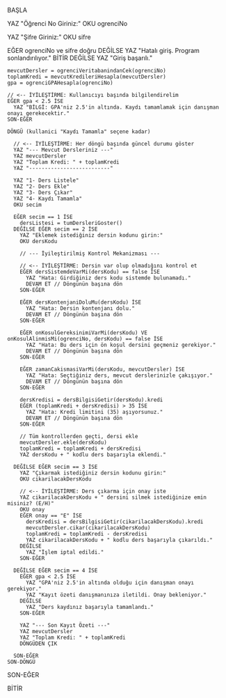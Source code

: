 BAŞLA

  YAZ "Öğrenci No Giriniz:"
  OKU ogrenciNo

  YAZ "Şifre Giriniz:"
  OKU sifre

  EĞER ogrenciNo ve sifre doğru DEĞİLSE
    YAZ "Hatalı giriş. Program sonlandırılıyor."
    BİTİR
  DEĞİLSE
    YAZ "Giriş başarılı."

    mevcutDersler = ogrenciVeritabanindanCek(ogrenciNo)
    toplamKredi = mevcutKredileriHesapla(mevcutDersler)
    gpa = ogrenciGPAHesapla(ogrenciNo)

    // <-- İYİLEŞTİRME: Kullanıcıyı başında bilgilendirelim
    EĞER gpa < 2.5 İSE
      YAZ "BİLGİ: GPA'niz 2.5'in altında. Kaydı tamamlamak için danışman onayı gerekecektir."
    SON-EĞER

    DÖNGÜ (kullanici "Kaydı Tamamla" seçene kadar)

      // <-- İYİLEŞTİRME: Her döngü başında güncel durumu göster
      YAZ "--- Mevcut Dersleriniz ---"
      YAZ mevcutDersler
      YAZ "Toplam Kredi: " + toplamKredi
      YAZ "--------------------------"
      
      YAZ "1- Ders Listele"
      YAZ "2- Ders Ekle"
      YAZ "3- Ders Çıkar"
      YAZ "4- Kaydı Tamamla"
      OKU secim

      EĞER secim == 1 İSE
        dersListesi = tumDersleriGoster()
      DEĞİLSE EĞER secim == 2 İSE
        YAZ "Eklemek istediğiniz dersin kodunu girin:"
        OKU dersKodu

        // --- İyileştirilmiş Kontrol Mekanizması ---
        
        // <-- İYİLEŞTİRME: Dersin var olup olmadığını kontrol et
        EĞER dersSistemdeVarMi(dersKodu) == false İSE
          YAZ "Hata: Girdiğiniz ders kodu sistemde bulunamadı."
          DEVAM ET // Döngünün başına dön
        SON-EĞER
        
        EĞER dersKontenjaniDoluMu(dersKodu) İSE
          YAZ "Hata: Dersin kontenjanı dolu."
          DEVAM ET // Döngünün başına dön
        SON-EĞER

        EĞER onKosulGereksinimiVarMi(dersKodu) VE onKosulAlinmisMi(ogrenciNo, dersKodu) == false İSE
          YAZ "Hata: Bu ders için ön koşul dersini geçmeniz gerekiyor."
          DEVAM ET // Döngünün başına dön
        SON-EĞER

        EĞER zamanCakismasiVarMi(dersKodu, mevcutDersler) İSE
          YAZ "Hata: Seçtiğiniz ders, mevcut derslerinizle çakışıyor."
          DEVAM ET // Döngünün başına dön
        SON-EĞER

        dersKredisi = dersBilgisiGetir(dersKodu).kredi
        EĞER (toplamKredi + dersKredisi) > 35 İSE
          YAZ "Hata: Kredi limitini (35) aşıyorsunuz."
          DEVAM ET // Döngünün başına dön
        SON-EĞER
        
        // Tüm kontrollerden geçti, dersi ekle
        mevcutDersler.ekle(dersKodu)
        toplamKredi = toplamKredi + dersKredisi
        YAZ dersKodu + " kodlu ders başarıyla eklendi."
        
      DEĞİLSE EĞER secim == 3 İSE
        YAZ "Çıkarmak istediğiniz dersin kodunu girin:"
        OKU cikarilacakDersKodu

        // <-- İYİLEŞTİRME: Ders çıkarma için onay iste
        YAZ cikarilacakDersKodu + " dersini silmek istediğinize emin misiniz? (E/H)"
        OKU onay
        EĞER onay == "E" İSE
          dersKredisi = dersBilgisiGetir(cikarilacakDersKodu).kredi
          mevcutDersler.cikar(cikarilacakDersKodu)
          toplamKredi = toplamKredi - dersKredisi
          YAZ cikarilacakDersKodu + " kodlu ders başarıyla çıkarıldı."
        DEĞİLSE
          YAZ "İşlem iptal edildi."
        SON-EĞER
        
      DEĞİLSE EĞER secim == 4 İSE
        EĞER gpa < 2.5 İSE
          YAZ "GPA'niz 2.5'in altında olduğu için danışman onayı gerekiyor."
          YAZ "Kayıt özeti danışmanınıza iletildi. Onay bekleniyor."
        DEĞİLSE
          YAZ "Ders kaydınız başarıyla tamamlandı."
        SON-EĞER
        
        YAZ "--- Son Kayıt Özeti ---"
        YAZ mevcutDersler
        YAZ "Toplam Kredi: " + toplamKredi
        DÖNGÜDEN ÇIK
        
      SON-EĞER
    SON-DÖNGÜ
    
  SON-EĞER

BİTİR
